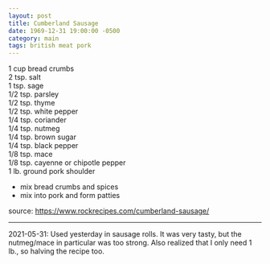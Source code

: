 ```yaml
---
layout: post
title: Cumberland Sausage
date: 1969-12-31 19:00:00 -0500
category: main
tags: british meat pork
---
```

1 cup bread crumbs  
2 tsp. salt    
1 tsp. sage  
1/2 tsp. parsley  
1/2 tsp. thyme  
1/2 tsp. white pepper  
1/4 tsp. coriander  
1/4 tsp. nutmeg  
1/4 tsp. brown sugar  
1/4 tsp. black pepper  
1/8 tsp. mace  
1/8 tsp. cayenne or chipotle pepper  
1 lb. ground pork shoulder  

* mix bread crumbs and spices
* mix into pork and form patties

source: <https://www.rockrecipes.com/cumberland-sausage/>

---

2021-05-31: Used yesterday in sausage rolls. It was very tasty, but the nutmeg/mace
in particular was too strong. Also realized that I only need 1 lb., so halving the
recipe too.

